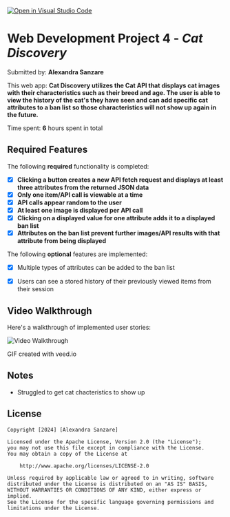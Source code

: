 [![Open in Visual Studio Code](https://classroom.github.com/assets/open-in-vscode-718a45dd9cf7e7f842a935f5ebbe5719a5e09af4491e668f4dbf3b35d5cca122.svg)](https://classroom.github.com/online_ide?assignment_repo_id=14122069&assignment_repo_type=AssignmentRepo)
# Web Development Project 4 - *Cat Discovery*

Submitted by: **Alexandra Sanzare**

This web app: **Cat Discovery utilizes the Cat API that displays cat images with their characteristics such as their breed and age. The user is able to view the history of the cat's they have seen and can add specific cat attributes to a ban list so those characteristics will not show up again in the future.**

Time spent: **6** hours spent in total

## Required Features

The following **required** functionality is completed:

- [x] **Clicking a button creates a new API fetch request and displays at least three attributes from the returned JSON data**
- [x] **Only one item/API call is viewable at a time**
- [x] **API calls appear random to the user**
- [x] **At least one image is displayed per API call**
- [x] **Clicking on a displayed value for one attribute adds it to a displayed ban list**
- [x] **Attributes on the ban list prevent further images/API results with that attribute from being displayed**

The following **optional** features are implemented:

- [x] Multiple types of attributes can be added to the ban list
- [x] Users can see a stored history of their previously viewed items from their session


## Video Walkthrough

Here's a walkthrough of implemented user stories:

<img src='https://github.com/COP4808-Spring2024-Full-Stack-Webdev/hw4-madebylexi/blob/main/hw_recording.gif' title='Video Walkthrough' width='' alt='Video Walkthrough' />


GIF created with veed.io 


## Notes

- Struggled to get cat chacteristics to show up

## License

    Copyright [2024] [Alexandra Sanzare]

    Licensed under the Apache License, Version 2.0 (the "License");
    you may not use this file except in compliance with the License.
    You may obtain a copy of the License at

        http://www.apache.org/licenses/LICENSE-2.0

    Unless required by applicable law or agreed to in writing, software
    distributed under the License is distributed on an "AS IS" BASIS,
    WITHOUT WARRANTIES OR CONDITIONS OF ANY KIND, either express or implied.
    See the License for the specific language governing permissions and
    limitations under the License.
